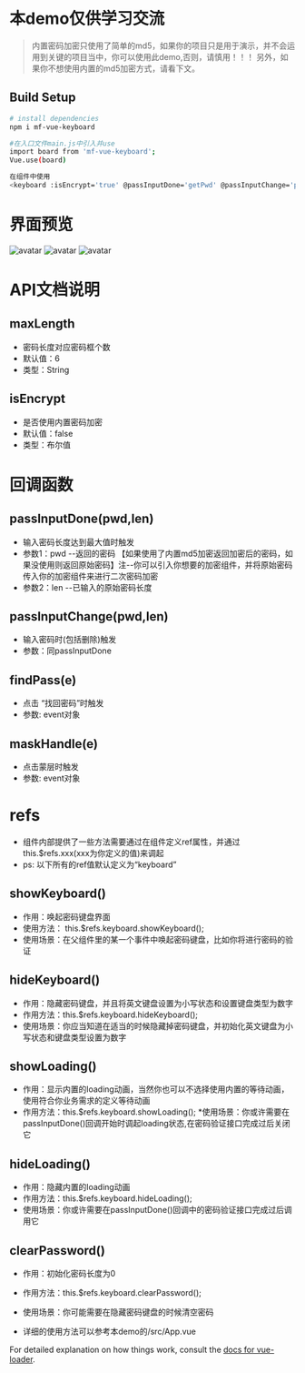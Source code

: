 # 本demo仅供学习交流

> 内置密码加密只使用了简单的md5，如果你的项目只是用于演示，并不会运用到关键的项目当中，你可以使用此demo,否则，请慎用！！！
另外，如果你不想使用内置的md5加密方式，请看下文。

## Build Setup

``` bash
# install dependencies
npm i mf-vue-keyboard

#在入口文件main.js中引入并use
import board from 'mf-vue-keyboard';
Vue.use(board)

在组件中使用
<keyboard :isEncrypt='true' @passInputDone='getPwd' @passInputChange='passInputChange' @maskHandle='maskHandle' @findPass='findPass' ref="keyboard"></keyboard>

```
# 界面预览
![avatar](/assets/img/1.png)
![avatar](/assets/img/2.png)
![avatar](/assets/img/3.png)

# API文档说明
## maxLength
* 密码长度对应密码框个数
* 默认值：6
* 类型：String

## isEncrypt
* 是否使用内置密码加密
* 默认值：false
* 类型：布尔值

# 回调函数
## passInputDone(pwd,len)
* 输入密码长度达到最大值时触发
* 参数1：pwd --返回的密码 【如果使用了内置md5加密返回加密后的密码，如果没使用则返回原始密码】注--你可以引入你想要的加密组件，并将原始密码传入你的加密组件来进行二次密码加密
* 参数2：len --已输入的原始密码长度

## passInputChange(pwd,len)
* 输入密码时(包括删除)触发
* 参数：同passInputDone

## findPass(e)
* 点击 “找回密码”时触发
* 参数: event对象

## maskHandle(e)
* 点击蒙层时触发
* 参数: event对象

# refs
* 组件内部提供了一些方法需要通过在组件定义ref属性，并通过this.$refs.xxx(xxx为你定义的值)来调起
* ps: 以下所有的ref值默认定义为“keyboard”

## showKeyboard()
* 作用：唤起密码键盘界面
* 使用方法： this.$refs.keyboard.showKeyboard();
* 使用场景：在父组件里的某一个事件中唤起密码键盘，比如你将进行密码的验证

## hideKeyboard()
* 作用：隐藏密码键盘，并且将英文键盘设置为小写状态和设置键盘类型为数字
* 作用方法：this.$refs.keyboard.hideKeyboard();
* 使用场景：你应当知道在适当的时候隐藏掉密码键盘，并初始化英文键盘为小写状态和键盘类型设置为数字

## showLoading()
* 作用：显示内置的loading动画，当然你也可以不选择使用内置的等待动画，使用符合你业务需求的定义等待动画
* 作用方法：this.$refs.keyboard.showLoading();
*使用场景：你或许需要在passInputDone()回调开始时调起loading状态,在密码验证接口完成过后关闭它

## hideLoading()
* 作用：隐藏内置的loading动画
* 作用方法：this.$refs.keyboard.hideLoading();
* 使用场景：你或许需要在passInputDone()回调中的密码验证接口完成过后调用它

## clearPassword()
* 作用：初始化密码长度为0
* 作用方法：this.$refs.keyboard.clearPassword();
* 使用场景：你可能需要在隐藏密码键盘的时候清空密码

* 详细的使用方法可以参考本demo的/src/App.vue

For detailed explanation on how things work, consult the [docs for vue-loader](http://vuejs.github.io/vue-loader).
